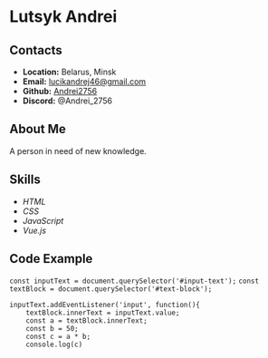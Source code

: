 # Lutsyk Andrei
## Contacts
* **Location:** Belarus, Minsk
* **Email:** lucikandrej46@gmail.com
* **Github:** [Andrei2756](https://github.com/Andrei2756)
* **Discord:** @Andrei_2756
## About Me
A person in need of new knowledge.
## Skills
* _HTML_
* _CSS_
* _JavaScript_
* _Vue.js_
## Code Example
`const inputText = document.querySelector('#input-text');`
`const textBlock = document.querySelector('#text-block');`
```
inputText.addEventListener('input', function(){
    textBlock.innerText = inputText.value;
    const a = textBlock.innerText;
    const b = 50;
    const c = a * b;
    console.log(c) 
```